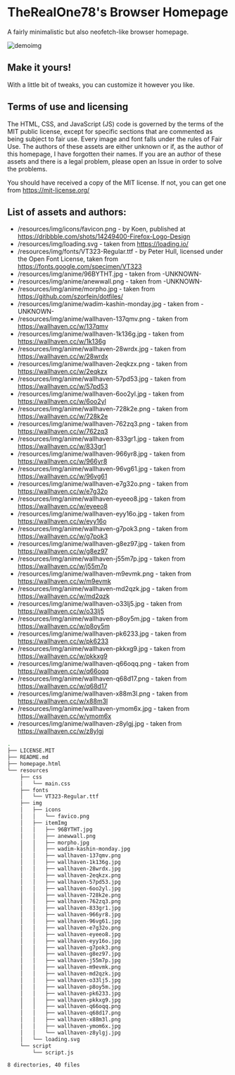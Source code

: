 # TheRealOne78's Browser Homepage

A fairly minimalistic but also neofetch-like browser homepage.

![demoimg](https://i.imgur.com/NV6Wm6g.png)

## Make it yours!

With a little bit of tweaks, you can customize it however you like.

## Terms of use and licensing

The HTML, CSS, and JavaScript (JS) code is governed by the terms of the MIT public license, except for specific sections that are commented as being subject to fair use. Every image and font falls under the rules of Fair Use. The authors of these assets are either unknown or if, as the author of this homepage, I have forgotten their names. If you are an author of these assets and there is a legal problem, please open an Issue in order to solve the problems.

You should have received a copy of the MIT license. If not, you can get one from https://mit-license.org/

## List of assets and authors:

* /resources/img/icons/favicon.png - by Koen, published at https://dribbble.com/shots/14249400-Firefox-Logo-Design 
* /resources/img/loading.svg - taken from https://loading.io/
* /resources/img/fonts/VT323-Regular.ttf - by Peter Hull, licensed under the Open Font License, taken from https://fonts.google.com/specimen/VT323 
* /resources/img/anime/96BYTHT.jpg - taken from -UNKNOWN-
* /resources/img/anime/anewwall.png - taken from -UNKNOWN-
* /resources/img/anime/morpho.jpg - taken from https://github.com/szorfein/dotfiles/
* /resources/img/anime/wadim-kashin-monday.jpg - taken from -UNKNOWN-
* /resources/img/anime/wallhaven-137qmv.png - taken from https://wallhaven.cc/w/137qmv
* /resources/img/anime/wallhaven-1k136g.jpg - taken from https://wallhaven.cc/w/1k136g
* /resources/img/anime/wallhaven-28wrdx.jpg - taken from https://wallhaven.cc/w/28wrdx
* /resources/img/anime/wallhaven-2eqkzx.png - taken from https://wallhaven.cc/w/2eqkzx
* /resources/img/anime/wallhaven-57pd53.jpg - taken from https://wallhaven.cc/w/57pd53
* /resources/img/anime/wallhaven-6oo2yl.jpg - taken from https://wallhaven.cc/w/6oo2yl
* /resources/img/anime/wallhaven-728k2e.png - taken from https://wallhaven.cc/w/728k2e
* /resources/img/anime/wallhaven-762zq3.png - taken from https://wallhaven.cc/w/762zq3
* /resources/img/anime/wallhaven-833gr1.jpg - taken from https://wallhaven.cc/w/833gr1
* /resources/img/anime/wallhaven-966yr8.jpg - taken from https://wallhaven.cc/w/966yr8
* /resources/img/anime/wallhaven-96vg61.jpg - taken from https://wallhaven.cc/w/96vg61
* /resources/img/anime/wallhaven-e7g32o.png - taken from https://wallhaven.cc/w/e7g32o
* /resources/img/anime/wallhaven-eyeeo8.jpg - taken from https://wallhaven.cc/w/eyeeo8
* /resources/img/anime/wallhaven-eyy16o.jpg - taken from https://wallhaven.cc/w/eyy16o
* /resources/img/anime/wallhaven-g7pok3.png - taken from https://wallhaven.cc/w/g7pok3
* /resources/img/anime/wallhaven-g8ez97.jpg - taken from https://wallhaven.cc/w/g8ez97
* /resources/img/anime/wallhaven-j55m7p.jpg - taken from https://wallhaven.cc/w/j55m7p
* /resources/img/anime/wallhaven-m9evmk.png - taken from https://wallhaven.cc/w/m9evmk
* /resources/img/anime/wallhaven-md2qzk.jpg - taken from https://wallhaven.cc/w/md2qzk
* /resources/img/anime/wallhaven-o33lj5.jpg - taken from https://wallhaven.cc/w/o33lj5
* /resources/img/anime/wallhaven-p8oy5m.jpg - taken from https://wallhaven.cc/w/p8oy5m
* /resources/img/anime/wallhaven-pk6233.jpg - taken from https://wallhaven.cc/w/pk6233
* /resources/img/anime/wallhaven-pkkxg9.jpg - taken from https://wallhaven.cc/w/pkkxg9
* /resources/img/anime/wallhaven-q66oqq.png - taken from https://wallhaven.cc/w/q66oqq
* /resources/img/anime/wallhaven-q68d17.png - taken from https://wallhaven.cc/w/q68d17
* /resources/img/anime/wallhaven-x88m3l.png - taken from https://wallhaven.cc/w/x88m3l
* /resources/img/anime/wallhaven-ymom6x.jpg - taken from https://wallhaven.cc/w/ymom6x
* /resources/img/anime/wallhaven-z8ylgj.jpg - taken from https://wallhaven.cc/w/z8ylgj

```bash
.
├── LICENSE.MIT
├── README.md
├── homepage.html
└── resources
    ├── css
    │   └── main.css
    ├── fonts
    │   └── VT323-Regular.ttf
    ├── img
    │   ├── icons
    │   │   └── favico.png
    │   ├── itemImg
    │   │   ├── 96BYTHT.jpg
    │   │   ├── anewwall.png
    │   │   ├── morpho.jpg
    │   │   ├── wadim-kashin-monday.jpg
    │   │   ├── wallhaven-137qmv.png
    │   │   ├── wallhaven-1k136g.jpg
    │   │   ├── wallhaven-28wrdx.jpg
    │   │   ├── wallhaven-2eqkzx.png
    │   │   ├── wallhaven-57pd53.jpg
    │   │   ├── wallhaven-6oo2yl.jpg
    │   │   ├── wallhaven-728k2e.png
    │   │   ├── wallhaven-762zq3.png
    │   │   ├── wallhaven-833gr1.jpg
    │   │   ├── wallhaven-966yr8.jpg
    │   │   ├── wallhaven-96vg61.jpg
    │   │   ├── wallhaven-e7g32o.png
    │   │   ├── wallhaven-eyeeo8.jpg
    │   │   ├── wallhaven-eyy16o.jpg
    │   │   ├── wallhaven-g7pok3.png
    │   │   ├── wallhaven-g8ez97.jpg
    │   │   ├── wallhaven-j55m7p.jpg
    │   │   ├── wallhaven-m9evmk.png
    │   │   ├── wallhaven-md2qzk.jpg
    │   │   ├── wallhaven-o33lj5.jpg
    │   │   ├── wallhaven-p8oy5m.jpg
    │   │   ├── wallhaven-pk6233.jpg
    │   │   ├── wallhaven-pkkxg9.jpg
    │   │   ├── wallhaven-q66oqq.png
    │   │   ├── wallhaven-q68d17.png
    │   │   ├── wallhaven-x88m3l.png
    │   │   ├── wallhaven-ymom6x.jpg
    │   │   └── wallhaven-z8ylgj.jpg
    │   └── loading.svg
    └── script
        └── script.js

8 directories, 40 files
```
